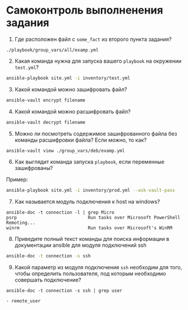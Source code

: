 # Самоконтроль выполненения задания

1. Где расположен файл с `some_fact` из второго пункта задания?

`./playbook/group_vars/all/examp.yml`

2. Какая команда нужна для запуска вашего `playbook` на окружении `test.yml`?

```bash
ansible-playbook site.yml -i inventory/test.yml
```

3. Какой командой можно зашифровать файл?

```bash
ansible-vault encrypt filename
```

4. Какой командой можно расшифровать файл?

```bash
ansible-vault decrypt filename
```

5. Можно ли посмотреть содержимое зашифрованного файла без команды расшифровки файла? Если можно, то как?

```bash
ansible-vault view ./group_vars/deb/examp.yml
```

6. Как выглядит команда запуска `playbook`, если переменные зашифрованы?

Пример:

```bash
ansible-playbook site.yml -i inventory/prod.yml --ask-vault-pass
```

7. Как называется модуль подключения к host на windows?

```
ansible-doc -t connection -l | grep Micro
psrp                           Run tasks over Microsoft PowerShell Remoting...
winrm                          Run tasks over Microsoft's WinRM 
```

8. Приведите полный текст команды для поиска информации в документации ansible для модуля подключений ssh

```bash
ansible-doc -t connection -s ssh
```

9. Какой параметр из модуля подключения `ssh` необходим для того, чтобы определить пользователя, под которым необходимо совершать подключение?

```
ansible-doc -t connection -s ssh | grep user

- remote_user
```
